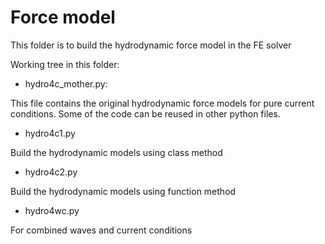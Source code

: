 # Force model
This folder is to build the hydrodynamic force model in the FE solver

Working tree in this folder: 

- hydro4c_mother.py:
 
 This file contains the original hydrodynamic force models for pure current conditions. 
 Some of the code can be reused in other python files.
 
 - hydro4c1.py
 
 Build the hydrodynamic models using class method
 
  - hydro4c2.py

Build the hydrodynamic models using function method

- hydro4wc.py

For combined waves and current conditions
